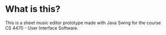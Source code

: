 # What is this?
This is a sheet music editor prototype made with Java Swing for the course CS 4470 - User Interface Software.
